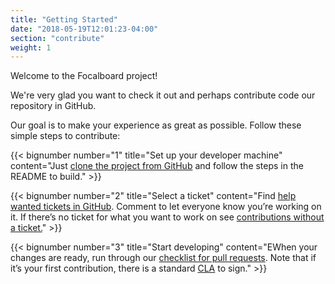 ```yaml
---
title: "Getting Started"
date: "2018-05-19T12:01:23-04:00"
section: "contribute"
weight: 1
---
```


Welcome to the Focalboard project!

We're very glad you want to check it out and perhaps contribute code our repository in GitHub.

Our goal is to make your experience as great as possible. Follow these simple steps to contribute:

{{< bignumber number="1" title="Set up your developer machine" content="Just [clone the project from GitHub](https://github.com/mattermost/mattermost-octo-tasks) and follow the steps in the README to build." >}}

{{< bignumber number="2" title="Select a ticket" content="Find [help wanted tickets in GitHub](https://mattermost.com/pl/help-wanted). Comment to let everyone know you’re working on it. If there’s no ticket for what you want to work on see [contributions without a ticket.](/contribute/getting-started/contributions-without-ticket)" >}}

{{< bignumber number="3" title="Start developing" content="EWhen your changes are ready, run through our [checklist for pull requests](/contribute/getting-started/contribution-checklist). Note that if it’s your first contribution, there is a standard [CLA](https://www.mattermost.org/mattermost-contributor-agreement/) to sign." >}}

